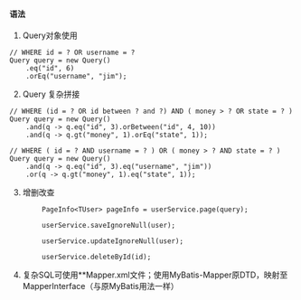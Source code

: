 #### 语法

1. Query对象使用
```
// WHERE id = ? OR username = ?
Query query = new Query()
    .eq("id", 6)
    .orEq("username", "jim");
```
2. Query 复杂拼接
```
// WHERE (id = ? OR id between ? and ?) AND ( money > ? OR state = ? )
Query query = new Query()
    .and(q -> q.eq("id", 3).orBetween("id", 4, 10))
    .and(q -> q.gt("money", 1).orEq("state", 1));

// WHERE ( id = ? AND username = ? ) OR ( money > ? AND state = ? )
Query query = new Query()
    .and(q -> q.eq("id", 3).eq("username", "jim"))
    .or(q -> q.gt("money", 1).eq("state", 1));
```

3. 增删改查
```
        PageInfo<TUser> pageInfo = userService.page(query);

        userService.saveIgnoreNull(user);
        
        userService.updateIgnoreNull(user);

        userService.deleteById(id);
```
4. 复杂SQL可使用**Mapper.xml文件；使用MyBatis-Mapper原DTD，映射至MapperInterface（与原MyBatis用法一样）